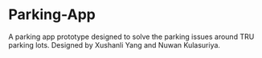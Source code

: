 # Parking-App
A parking app prototype designed to solve the parking issues around TRU parking lots. Designed by Xushanli Yang and Nuwan Kulasuriya.

